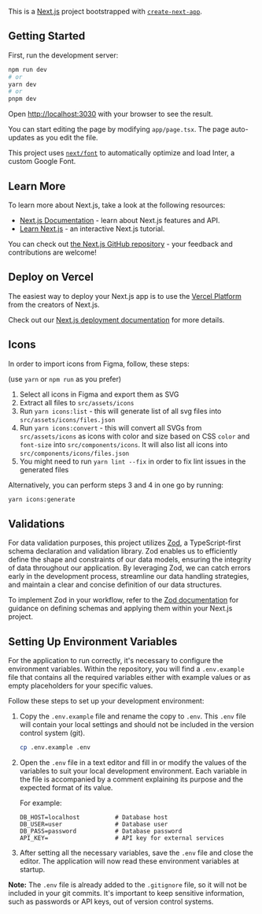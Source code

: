 This is a [Next.js](https://nextjs.org/) project bootstrapped with [`create-next-app`](https://github.com/vercel/next.js/tree/canary/packages/create-next-app).

## Getting Started

First, run the development server:

```bash
npm run dev
# or
yarn dev
# or
pnpm dev
```

Open [http://localhost:3030](http://localhost:3030) with your browser to see the result.

You can start editing the page by modifying `app/page.tsx`. The page auto-updates as you edit the file.

This project uses [`next/font`](https://nextjs.org/docs/basic-features/font-optimization) to automatically optimize and load Inter, a custom Google Font.

## Learn More

To learn more about Next.js, take a look at the following resources:

- [Next.js Documentation](https://nextjs.org/docs) - learn about Next.js features and API.
- [Learn Next.js](https://nextjs.org/learn) - an interactive Next.js tutorial.

You can check out [the Next.js GitHub repository](https://github.com/vercel/next.js/) - your feedback and contributions are welcome!

## Deploy on Vercel

The easiest way to deploy your Next.js app is to use the [Vercel Platform](https://vercel.com/new?utm_medium=default-template&filter=next.js&utm_source=create-next-app&utm_campaign=create-next-app-readme) from the creators of Next.js.

Check out our [Next.js deployment documentation](https://nextjs.org/docs/deployment) for more details.

## Icons

In order to import icons from Figma, follow, these steps:

(use `yarn` or `npm run` as you prefer)

1. Select all icons in Figma and export them as SVG
2. Extract all files to `src/assets/icons`
3. Run `yarn icons:list` - this will generate list of all svg files into `src/assets/icons/files.json`
4. Run `yarn icons:convert` - this will convert all SVGs from `src/assets/icons` as icons with color and size based on CSS `color` and `font-size` into `src/components/icons`. It will also list all icons into `src/components/icons/files.json`
5. You might need to run `yarn lint --fix` in order to fix lint issues in the generated files

Alternatively, you can perform steps 3 and 4 in one go by running:

```bash
yarn icons:generate
```

## Validations

For data validation purposes, this project utilizes [Zod](https://zod.dev), a TypeScript-first schema declaration and validation library. Zod enables us to efficiently define the shape and constraints of our data models, ensuring the integrity of data throughout our application. By leveraging Zod, we can catch errors early in the development process, streamline our data handling strategies, and maintain a clear and concise definition of our data structures.

To implement Zod in your workflow, refer to the [Zod documentation](https://zod.dev/docs/introduction) for guidance on defining schemas and applying them within your Next.js project.

## Setting Up Environment Variables

For the application to run correctly, it's necessary to configure the environment variables. Within the repository, you will find a `.env.example` file that contains all the required variables either with example values or as empty placeholders for your specific values.

Follow these steps to set up your development environment:

1. Copy the `.env.example` file and rename the copy to `.env`. This `.env` file will contain your local settings and should not be included in the version control system (git).

    ```bash
    cp .env.example .env
    ```

2. Open the `.env` file in a text editor and fill in or modify the values of the variables to suit your local development environment. Each variable in the file is accompanied by a comment explaining its purpose and the expected format of its value.

    For example:
    ```
    DB_HOST=localhost          # Database host
    DB_USER=user               # Database user
    DB_PASS=password           # Database password
    API_KEY=                   # API key for external services
    ```

3. After setting all the necessary variables, save the `.env` file and close the editor. The application will now read these environment variables at startup.

**Note:** The `.env` file is already added to the `.gitignore` file, so it will not be included in your git commits. It's important to keep sensitive information, such as passwords or API keys, out of version control systems.
